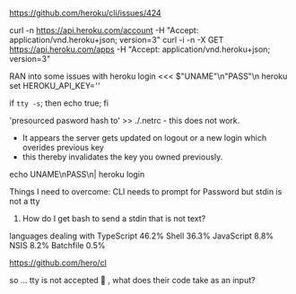 https://github.com/heroku/cli/issues/424

curl -n https://api.heroku.com/account   -H "Accept: application/vnd.heroku+json; version=3"
curl -i -n -X GET https://api.heroku.com/apps -H "Accept: application/vnd.heroku+json; version=3"

RAN into some issues with 
heroku login <<< $"UNAME"\n"PASS"\n
heroku set HEROKU_API_KEY=*''*

if `tty -s`; then echo true; fi

'presourced pasword hash to' >> ./.netrc - this does not work. 
- It appears the server gets updated on logout or a new login which overides previous key
- this thereby invalidates the key you owned previously.

echo UNAME\nPASS\n| heroku login

Things I need to overcome: 
CLI needs to prompt for Password but stdin is not a tty

1) How do I get bash to send a stdin that is not text?

languages dealing with  TypeScript 46.2%   Shell 36.3%   JavaScript 8.8%   NSIS 8.2%   Batchfile 0.5%

https://github.com/hero/cl

so ... tty is not accepted 🤔 , what does their code take as an input?
